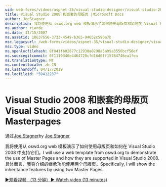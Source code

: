 ```yaml
---
uid: web-forms/videos/aspnet-35/visual-studio-designer/visual-studio-2008-and-nested-masterpages
title: Visual Studio 2008 和嵌套的母版页 |Microsoft Docs
author: JoeStagner
description: 我将使用从 oswd.org web 模板演示了如何使用母版页和如何在 Visual Studio 2008 中支持它们。 具体而言，我将介绍第...
ms.author: riande
ms.date: 11/15/2007
ms.assetid: 18637656-3733-4549-b365-94652c596a7b
msc.legacyurl: /web-forms/videos/aspnet-35/visual-studio-designer/visual-studio-2008-and-nested-masterpages
msc.type: video
ms.openlocfilehash: 8f841fb02677c12930a0298a5a99a3556bcf50ef
ms.sourcegitcommit: 0f1119340e4464720cfd16d0ff15764746ea1fea
ms.translationtype: MT
ms.contentlocale: zh-CN
ms.lasthandoff: 04/17/2019
ms.locfileid: "59412237"
---
```

# <a name="visual-studio-2008-and-nested-masterpages"></a><span data-ttu-id="5c0a0-104">Visual Studio 2008 和嵌套的母版页</span><span class="sxs-lookup"><span data-stu-id="5c0a0-104">Visual Studio 2008 and Nested Masterpages</span></span>

<span data-ttu-id="5c0a0-105">通过[Joe Stagner](https://github.com/JoeStagner)</span><span class="sxs-lookup"><span data-stu-id="5c0a0-105">by [Joe Stagner](https://github.com/JoeStagner)</span></span>

<span data-ttu-id="5c0a0-106">我将使用从 oswd.org web 模板演示了如何使用母版页和如何在 Visual Studio 2008 中支持它们。</span><span class="sxs-lookup"><span data-stu-id="5c0a0-106">I will use a web template from oswd.org to demonstrate the use of Master Pages and how they are supported in Visual Studio 2008.</span></span> <span data-ttu-id="5c0a0-107">具体而言，我将介绍的继承功能使用两个母版页。</span><span class="sxs-lookup"><span data-stu-id="5c0a0-107">Specifically, I will show the inheritance features by using two Master Pages.</span></span>

[<span data-ttu-id="5c0a0-108">&#9654;观看视频 （13 分钟）</span><span class="sxs-lookup"><span data-stu-id="5c0a0-108">&#9654; Watch video (13 minutes)</span></span>](https://channel9.msdn.com/Blogs/ASP-NET-Site-Videos/visual-studio-2008-and-nested-masterpages)
